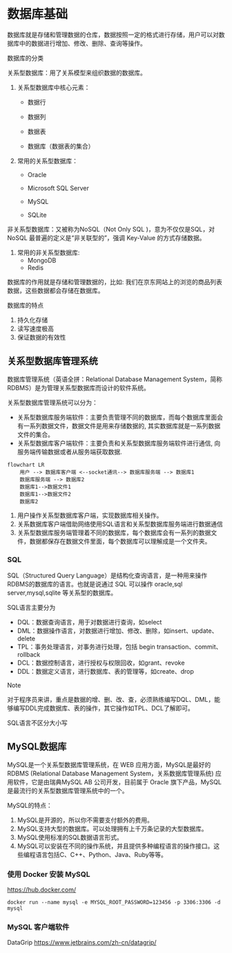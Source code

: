 # 数据库基础

数据库就是存储和管理数据的仓库，数据按照一定的格式进行存储，用户可以对数据库中的数据进行增加、修改、删除、查询等操作。

数据库的分类

关系型数据库：用了关系模型来组织数据的数据库。

1. 关系型数据库中核心元素：

   - 数据行

   - 数据列

   - 数据表

   - 数据库（数据表的集合）

2. 常用的关系型数据库：

   - Oracle

   - Microsoft SQL Server

   - MySQL

   - SQLite

非关系型数据库：又被称为NoSQL（Not Only SQL )，意为不仅仅是SQL，对NoSQL 最普遍的定义是“非关联型的”，强调 Key-Value 的方式存储数据。

1. 常用的非关系型数据库:
   - MongoDB
   - Redis

数据库的作用就是存储和管理数据的，比如: 我们在京东网站上的浏览的商品列表数据，这些数据都会存储在数据库。

数据库的特点

1. 持久化存储
2. 读写速度极高
3. 保证数据的有效性

## 关系型数据库管理系统

数据库管理系统（英语全拼：Relational Database Management System，简称RDBMS）是为管理关系型数据库而设计的软件系统。

关系型数据库管理系统可以分为：

- 关系型数据库服务端软件：主要负责管理不同的数据库，而每个数据库里面会有一系列数据文件，数据文件是用来存储数据的, 其实数据库就是一系列数据文件的集合。
- 关系型数据库客户端软件：主要负责和关系型数据库服务端软件进行通信, 向服务端传输数据或者从服务端获取数据.

```mermaid
flowchart LR
    用户 --> 数据库客户端 <--socket通讯--> 数据库服务端 --> 数据库1
    数据库服务端 --> 数据库2
    数据库1-->数据文件1
    数据库1-->数据文件2
    数据库2
```

1. 用户操作关系型数据库客户端，实现数据库相关操作。
2. 关系数据库客户端借助网络使用SQL语言和关系型数据库服务端进行数据通信
3. 关系型数据库服务端管理着不同的数据库，每个数据库会有一系列的数据文件，数据都保存在数据文件里面，每个数据库可以理解成是一个文件夹。

### SQL

SQL（Structured Query Language）是结构化查询语言，是一种用来操作RDBMS的数据库的语言。也就是说通过 SQL 可以操作 oracle,sql server,mysql,sqlite 等关系型的数据库。

SQL语言主要分为

- DQL：数据查询语言，用于对数据进行查询，如select
- DML：数据操作语言，对数据进行增加、修改、删除，如insert、update、delete
- TPL：事务处理语言，对事务进行处理，包括 begin transaction、commit、rollback
- DCL：数据控制语言，进行授权与权限回收，如grant、revoke
- DDL：数据定义语言，进行数据库、表的管理等，如create、drop

> [!note]
>
> 对于程序员来讲，重点是数据的增、删、改、查，必须熟练编写DQL、DML，能够编写DDL完成数据库、表的操作，其它操作如TPL、DCL了解即可。
>
> SQL语言不区分大小写

## MySQL数据库

MySQL是一个关系型数据库管理系统，在 WEB 应用方面，MySQL是最好的 RDBMS (Relational Database Management System，关系数据库管理系统) 应用软件，它是由瑞典MySQL AB 公司开发，目前属于 Oracle 旗下产品，MySQL 是最流行的关系型数据库管理系统中的一个。

MySQL的特点：

1. MySQL是开源的，所以你不需要支付额外的费用。
2. MySQL支持大型的数据库。可以处理拥有上千万条记录的大型数据库。
3. MySQL使用标准的SQL数据语言形式。
4. MySQL可以安装在不同的操作系统，并且提供多种编程语言的操作接口。这些编程语言包括C、C++、Python、Java、Ruby等等。

### 使用 Docker 安装 MySQL

https://hub.docker.com/

```shell
docker run --name mysql -e MYSQL_ROOT_PASSWORD=123456 -p 3306:3306 -d mysql
```

### MySQL 客户端软件

DataGrip https://www.jetbrains.com/zh-cn/datagrip/

